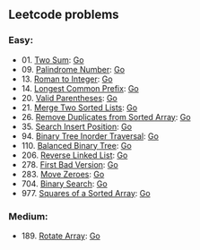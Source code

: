 ## Leetcode problems

### Easy:
- 01\. [Two Sum](https://leetcode.com/problems/two-sum/): [Go](go/easy/twoSum/twoSum.go)
- 09\. [Palindrome Number](https://leetcode.com/problems/palindrome-number/): [Go](go/easy/palindrome/palindrome.go)
- 13\. [Roman to Integer](https://leetcode.com/problems/roman-to-integer/): [Go](go/easy/romanToInt/romanToInt.go)
- 14\. [Longest Common Prefix](https://leetcode.com/problems/longest-common-prefix/): [Go](go/easy/prefix/prefix.go)
- 20\. [Valid Parentheses](https://leetcode.com/problems/valid-parentheses/): [Go](go/easy/validParentheses/validParentheses.go)
- 21\. [Merge Two Sorted Lists](https://leetcode.com/problems/merge-two-sorted-lists/): [Go](go/easy/mergeLists/mergeLists.go)
- 26\. [Remove Duplicates from Sorted Array](https://leetcode.com/problems/remove-duplicates-from-sorted-array/): [Go](go/easy/removeDuplicates/removeDuplicates.go)
- 35\. [Search Insert Position](https://leetcode.com/problems/search-insert-position/): [Go](go/easy/searchInsert/searchInsert.go)
- 94\. [Binary Tree Inorder Traversal](https://leetcode.com/problems/binary-tree-inorder-traversal/): [Go](go/easy/inorderTraversal/inorderTraversal.go)
- 110\. [Balanced Binary Tree](https://leetcode.com/problems/balanced-binary-tree/): [Go](go/easy/isBalanced/isBalanced.go)
- 206\. [Reverse Linked List](https://leetcode.com/problems/reverse-linked-list/): [Go](go/easy/reverseList/reverseList.go)
- 278\. [First Bad Version](https://leetcode.com/problems/first-bad-version/): [Go](go/easy/firstBadVersion/firstBadVersion.go)
- 283\. [Move Zeroes](https://leetcode.com/problems/move-zeroes/): [Go](go/easy/moveZeroes/moveZeroes.go)
- 704\. [Binary Search](https://leetcode.com/problems/binary-search/): [Go](go/easy/binarySearch/binarySearch.go)
- 977\. [Squares of a Sorted Array](https://leetcode.com/problems/squares-of-a-sorted-array/): [Go](go/easy/sortedSquares/sortedSquares.go)
### Medium:
- 189\. [Rotate Array](https://leetcode.com/problems/rotate-array/): [Go](go/medium/rotateArray/rotateArray.go)
